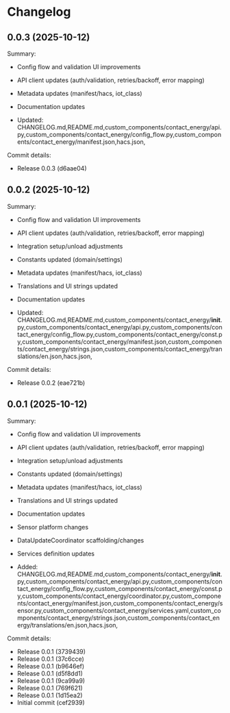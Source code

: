 # Changelog

## 0.0.3 (2025-10-12)

Summary:
- Config flow and validation UI improvements
- API client updates (auth/validation, retries/backoff, error mapping)
- Metadata updates (manifest/hacs, iot_class)
- Documentation updates

- Updated: CHANGELOG.md,README.md,custom_components/contact_energy/api.py,custom_components/contact_energy/config_flow.py,custom_components/contact_energy/manifest.json,hacs.json,

Commit details:
- Release 0.0.3 (d6aae04)


## 0.0.2 (2025-10-12)

Summary:
- Config flow and validation UI improvements
- API client updates (auth/validation, retries/backoff, error mapping)
- Integration setup/unload adjustments
- Constants updated (domain/settings)
- Metadata updates (manifest/hacs, iot_class)
- Translations and UI strings updated
- Documentation updates

- Updated: CHANGELOG.md,README.md,custom_components/contact_energy/__init__.py,custom_components/contact_energy/api.py,custom_components/contact_energy/config_flow.py,custom_components/contact_energy/const.py,custom_components/contact_energy/manifest.json,custom_components/contact_energy/strings.json,custom_components/contact_energy/translations/en.json,hacs.json,

Commit details:
- Release 0.0.2 (eae721b)


## 0.0.1 (2025-10-12)

Summary:
- Config flow and validation UI improvements
- API client updates (auth/validation, retries/backoff, error mapping)
- Integration setup/unload adjustments
- Constants updated (domain/settings)
- Metadata updates (manifest/hacs, iot_class)
- Translations and UI strings updated
- Documentation updates
- Sensor platform changes
- DataUpdateCoordinator scaffolding/changes
- Services definition updates

- Added: CHANGELOG.md,README.md,custom_components/contact_energy/__init__.py,custom_components/contact_energy/api.py,custom_components/contact_energy/config_flow.py,custom_components/contact_energy/const.py,custom_components/contact_energy/coordinator.py,custom_components/contact_energy/manifest.json,custom_components/contact_energy/sensor.py,custom_components/contact_energy/services.yaml,custom_components/contact_energy/strings.json,custom_components/contact_energy/translations/en.json,hacs.json,

Commit details:
- Release 0.0.1 (3739439)
- Release 0.0.1 (37c6cce)
- Release 0.0.1 (b9646ef)
- Release 0.0.1 (d5f8dd1)
- Release 0.0.1 (9ca99a9)
- Release 0.0.1 (769f621)
- Release 0.0.1 (1d15ea2)
- Initial commit (cef2939)


